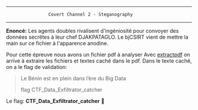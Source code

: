 ﻿*****                             
	                Covert Channel 2 - Steganography
*****
**Enoncé:** Les agents doubles rivalisent d'ingéniosité pour convoyer des données secrêtes à leur chef DJAKPATAGLO. Le bjCSIRT vient de mettre la main sur ce fichier à l'apparence anodine.

Pour cette épreuve nous avons un fichier pdf à analyser 
Avec  [extractpdf](https://www.extractpdf.com) on arrive  à extraire les fichiers et textes caché dans le pdf. Dans le texte caché, on a le flag de validation:

>Le Bénin est en plein dans l’ère du Big Data
>
> flag CTF_Data_Exfiltrator_catcher

Le flag: **CTF_Data_Exfiltrator_catcher**

